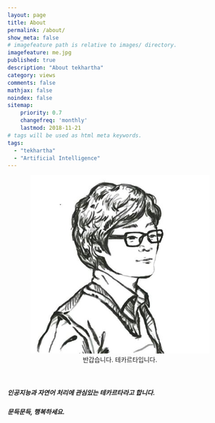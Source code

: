 ```yaml
---
layout: page
title: About
permalink: /about/
show_meta: false
# imagefeature path is relative to images/ directory.
imagefeature: me.jpg
published: true
description: "About tekhartha"
category: views
comments: false
mathjax: false
noindex: false
sitemap:
    priority: 0.7
    changefreq: 'monthly'
    lastmod: 2018-11-21
# tags will be used as html meta keywords.    
tags:
  - "tekhartha"
  - "Artificial Intelligence"
---
```


<center>
    <img src = "https://raw.githubusercontent.com/dha8102/dha8102.github.io/master/images/me.jpg"><br>
    반갑습니다. 테카르타입니다.
</center>




<br>

<br>


##### 인공지능과 자연어 처리에 관심있는 테카르타라고 합니다.

##### 문득문득, 행복하세요.

